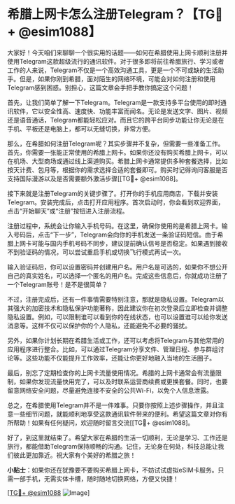 # 希腊上网卡怎么注册Telegram？【TG💪+ @esim1088】

大家好！今天咱们来聊聊一个很实用的话题——如何在希腊使用上网卡顺利注册并使用Telegram这款超级流行的通讯软件。对于很多即将前往希腊旅行、学习或者工作的人来说，Telegram不仅是一个高效沟通工具，更是一个不可或缺的生活助手。但是，如果你刚到希腊，面对陌生的网络环境，可能会对如何注册和使用Telegram感到困惑。别担心，这篇文章会手把手教你搞定这个问题！

首先，让我们简单了解一下Telegram。Telegram是一款支持多平台使用的即时通讯软件，它以安全性高、速度快、功能丰富而闻名。无论是发送文字、图片、视频还是语音通话，Telegram都能轻松应对。而且它的跨平台同步功能让你无论是在手机、平板还是电脑上，都可以无缝切换，非常方便。

那么，在希腊如何注册Telegram呢？其实步骤并不复杂，但需要一些准备工作。首先，你需要一张能正常使用的希腊上网卡。如果你还没有购买希腊上网卡，可以在机场、大型商场或通过线上渠道购买。希腊上网卡通常提供多种套餐选择，比如按天计费、包月等，根据你的需求选择合适的套餐即可。购买时记得询问客服是否支持国际漫游以及是否需要额外激活步骤[[TG💪+ @esim1088]。

接下来就是注册Telegram的关键步骤了。打开你的手机应用商店，下载并安装Telegram。安装完成后，点击打开应用程序。首次启动时，你会看到欢迎界面，点击“开始聊天”或“注册”按钮进入注册流程。

注册过程中，系统会让你输入手机号码。在这里，确保你使用的是希腊上网卡。输入号码后，点击“下一步”，Telegram会向你的手机发送一条验证码短信。由于希腊上网卡可能与国内手机号码不同步，建议提前确认信号是否稳定。如果遇到接收不到验证码的情况，可以尝试重启手机或切换飞行模式再试一次。

输入验证码后，你可以设置密码并创建用户名。用户名是可选的，如果你不想公开自己的真实姓名，可以选择一个匿名的用户名。完成这些信息后，你就成功注册了一个Telegram账号！是不是很简单？

不过，注册完成后，还有一件事情需要特别注意，那就是隐私设置。Telegram以其强大的加密技术和隐私保护功能著称，因此建议你在初次登录后立即检查并调整隐私设置。例如，可以限制谁可以看到你的在线状态，也可以设置谁可以给你发送消息等。这样不仅可以保护你的个人隐私，还能避免不必要的骚扰。

另外，如果你计划长期在希腊生活或工作，还可以考虑将Telegram与其他常用的应用程序进行整合。比如，可以通过Telegram分享文件、管理日程、参与群组讨论等。这些功能不仅能提升工作效率，还能让你更好地融入当地的生活圈子。

最后，别忘了定期检查你的上网卡流量使用情况。希腊的上网卡通常会有流量限制，如果你发现流量快用完了，可以及时联系运营商续费或更换套餐。同时，也要留意网络安全问题，尽量避免连接不安全的公共Wi-Fi，以免个人信息泄露。

总之，在希腊使用Telegram并不是一件难事。只要你按照上述步骤操作，并且注意一些细节问题，就能顺利地享受这款通讯软件带来的便利。希望这篇文章对你有所帮助！如果有任何疑问，欢迎随时留言交流[[TG💪+ @esim1088]。

好了，到这里就结束了。希望大家在希腊的生活一切顺利，无论是学习、工作还是旅行，都能借助Telegram保持顺畅的沟通。记住，无论身在何处，科技总能让我们彼此更加靠近。祝大家有个美好的希腊之旅！

**小贴士**：如果你还在犹豫要不要购买希腊上网卡，不妨试试虚拟eSIM卡服务。只需一部手机，无需实体卡槽，随时随地切换网络，方便又快捷！

[[TG💪+ @esim1088](https://t.me/s/esim1088) ![Image](https://i.postimg.cc/4NQfJmqS/Snipaste-2025-05-13-00-14-12.png)]